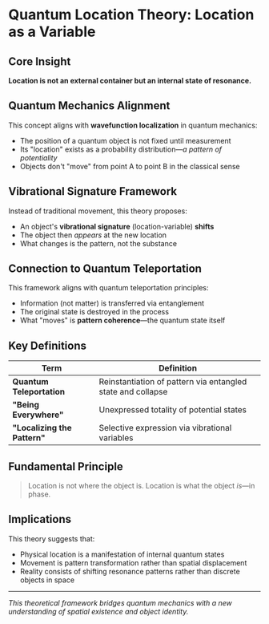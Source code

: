 # Quantum Location Theory: Location as a Variable

## Core Insight

**Location is not an external container but an internal state of resonance.**

## Quantum Mechanics Alignment

This concept aligns with **wavefunction localization** in quantum mechanics:

- The position of a quantum object is not fixed until measurement
- Its "location" exists as a probability distribution—*a pattern of potentiality*
- Objects don't "move" from point A to point B in the classical sense

## Vibrational Signature Framework

Instead of traditional movement, this theory proposes:

- An object's **vibrational signature** (location-variable) **shifts**
- The object then *appears* at the new location
- What changes is the pattern, not the substance

## Connection to Quantum Teleportation

This framework aligns with quantum teleportation principles:

- Information (not matter) is transferred via entanglement
- The original state is destroyed in the process
- What "moves" is **pattern coherence**—the quantum state itself

## Key Definitions

| Term | Definition |
|------|------------|
| **Quantum Teleportation** | Reinstantiation of pattern via entangled state and collapse |
| **"Being Everywhere"** | Unexpressed totality of potential states |
| **"Localizing the Pattern"** | Selective expression via vibrational variables |

## Fundamental Principle

> Location is not where the object is. Location is what the object *is*—in phase.

## Implications

This theory suggests that:
- Physical location is a manifestation of internal quantum states
- Movement is pattern transformation rather than spatial displacement
- Reality consists of shifting resonance patterns rather than discrete objects in space

---

*This theoretical framework bridges quantum mechanics with a new understanding of spatial existence and object identity.*
